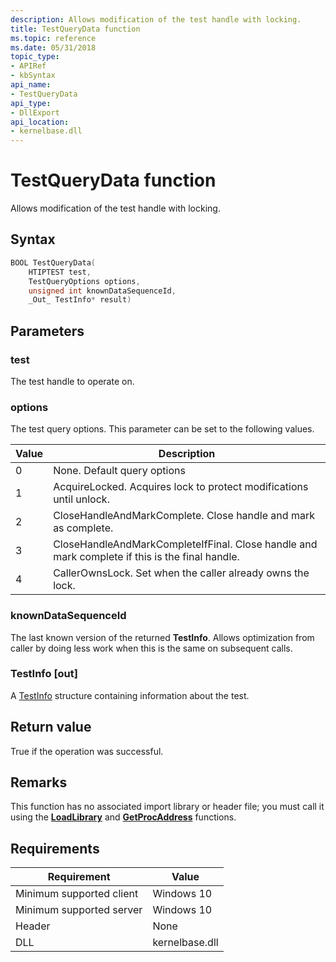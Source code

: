 ```yaml
---
description: Allows modification of the test handle with locking.
title: TestQueryData function
ms.topic: reference
ms.date: 05/31/2018
topic_type: 
- APIRef
- kbSyntax
api_name: 
- TestQueryData
api_type: 
- DllExport
api_location: 
- kernelbase.dll
---
```


# TestQueryData function

Allows modification of the test handle with locking.

## Syntax


```C++
BOOL TestQueryData(
    HTIPTEST test,
    TestQueryOptions options,
    unsigned int knownDataSequenceId,
    _Out_ TestInfo* result)
```



## Parameters

### test

The test handle to operate on.

### options

The test query options. This parameter can be set to the following values.

| Value	| Description |
|-------|---------|
| 0 | None. Default query options |
| 1 | AcquireLocked. Acquires lock to protect modifications until unlock. |
| 2 | CloseHandleAndMarkComplete. Close handle and mark as complete. |
| 3 | CloseHandleAndMarkCompleteIfFinal. Close handle and mark complete if this is the final handle. |
| 4 | CallerOwnsLock. Set when the caller already owns the lock. |


### knownDataSequenceId

The last known version of the returned **TestInfo**. Allows optimization from caller by doing less work when this is the same on subsequent calls.

### TestInfo [out]

A [TestInfo](tip-testinfo-structure.md) structure containing information about the test. 

## Return value

True if the operation was successful.

## Remarks

This function has no associated import library or header file; you must call it using the [**LoadLibrary**](/windows/win32/api/libloaderapi/nf-libloaderapi-loadlibrarya) and [**GetProcAddress**](/windows/win32/api/libloaderapi/nf-libloaderapi-getprocaddress) functions.

## Requirements

| Requirement | Value |
|-------------------------------------|-----------------------------------------|
| Minimum supported client | Windows 10                          |
| Minimum supported server | Windows 10                                |
| Header                   | None  |
| DLL                      | kernelbase.dll |



 

 





